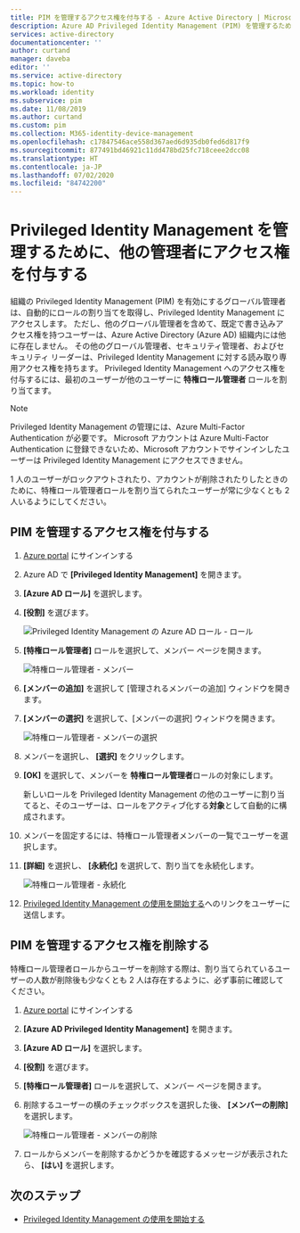```yaml
---
title: PIM を管理するアクセス権を付与する - Azure Active Directory | Microsoft Docs
description: Azure AD Privileged Identity Management (PIM) を管理するためのアクセス権を他の管理に付与する方法について説明します。
services: active-directory
documentationcenter: ''
author: curtand
manager: daveba
editor: ''
ms.service: active-directory
ms.topic: how-to
ms.workload: identity
ms.subservice: pim
ms.date: 11/08/2019
ms.author: curtand
ms.custom: pim
ms.collection: M365-identity-device-management
ms.openlocfilehash: c17847546ace558d367aed6d935db0fed6d817f9
ms.sourcegitcommit: 877491bd46921c11dd478bd25fc718ceee2dcc08
ms.translationtype: HT
ms.contentlocale: ja-JP
ms.lasthandoff: 07/02/2020
ms.locfileid: "84742200"
---
```

# <a name="grant-access-to-other-administrators-to-manage-privileged-identity-management"></a>Privileged Identity Management を管理するために、他の管理者にアクセス権を付与する

組織の Privileged Identity Management (PIM) を有効にするグローバル管理者は、自動的にロールの割り当てを取得し、Privileged Identity Management にアクセスします。 ただし、他のグローバル管理者を含めて、既定で書き込みアクセス権を持つユーザーは、Azure Active Directory (Azure AD) 組織内には他に存在しません。 その他のグローバル管理者、セキュリティ管理者、およびセキュリティ リーダーは、Privileged Identity Management に対する読み取り専用アクセス権を持ちます。 Privileged Identity Management へのアクセス権を付与するには、最初のユーザーが他のユーザーに **特権ロール管理者** ロールを割り当てます。

> [!NOTE]
> Privileged Identity Management の管理には、Azure Multi-Factor Authentication が必要です。 Microsoft アカウントは Azure Multi-Factor Authentication に登録できないため、Microsoft アカウントでサインインしたユーザーは Privileged Identity Management にアクセスできません。

1 人のユーザーがロックアウトされたり、アカウントが削除されたりしたときのために、特権ロール管理者ロールを割り当てられたユーザーが常に少なくとも 2 人いるようにしてください。

## <a name="grant-access-to-manage-pim"></a>PIM を管理するアクセス権を付与する

1. [Azure portal](https://portal.azure.com/) にサインインする

1. Azure AD で **[Privileged Identity Management]** を開きます。

1. **[Azure AD ロール]** を選択します。

1. **[役割]** を選びます。

    ![Privileged Identity Management の Azure AD ロール - ロール](./media/pim-how-to-give-access-to-pim/pim-directory-roles-roles.png)

1. **[特権ロール管理者]** ロールを選択して、メンバー ページを開きます。

    ![特権ロール管理者 - メンバー](./media/pim-how-to-give-access-to-pim/pim-pra-members.png)

1. **[メンバーの追加]** を選択して [管理されるメンバーの追加] ウィンドウを開きます。

1. **[メンバーの選択]** を選択して、[メンバーの選択] ウィンドウを開きます。

    ![特権ロール管理者 - メンバーの選択](./media/pim-how-to-give-access-to-pim/pim-pra-select-members.png)

1. メンバーを選択し、 **[選択]** をクリックします。

1. **[OK]** を選択して、メンバーを **特権ロール管理者**ロールの対象にします。

    新しいロールを Privileged Identity Management の他のユーザーに割り当てると、そのユーザーは、ロールをアクティブ化する**対象**として自動的に構成されます。

1. メンバーを固定するには、特権ロール管理者メンバーの一覧でユーザーを選択します。

1. **[詳細]** を選択し、 **[永続化]** を選択して、割り当てを永続化します。

    ![特権ロール管理者 - 永続化](./media/pim-how-to-give-access-to-pim/pim-pra-make-permanent.png)

1. [Privileged Identity Management の使用を開始する](pim-getting-started.md)へのリンクをユーザーに送信します。

## <a name="remove-access-to-manage-pim"></a>PIM を管理するアクセス権を削除する

特権ロール管理者ロールからユーザーを削除する際は、割り当てられているユーザーの人数が削除後も少なくとも 2 人は存在するように、必ず事前に確認してください。

1. [Azure portal](https://portal.azure.com/) にサインインする

1. **[Azure AD Privileged Identity Management]** を開きます。

1. **[Azure AD ロール]** を選択します。

1. **[役割]** を選びます。

1. **[特権ロール管理者]** ロールを選択して、メンバー ページを開きます。

1. 削除するユーザーの横のチェックボックスを選択した後、 **[メンバーの削除]** を選択します。

    ![特権ロール管理者 - メンバーの削除](./media/pim-how-to-give-access-to-pim/pim-pra-remove-member.png)

1. ロールからメンバーを削除するかどうかを確認するメッセージが表示されたら、 **[はい]** を選択します。

## <a name="next-steps"></a>次のステップ

- [Privileged Identity Management の使用を開始する](pim-getting-started.md)
